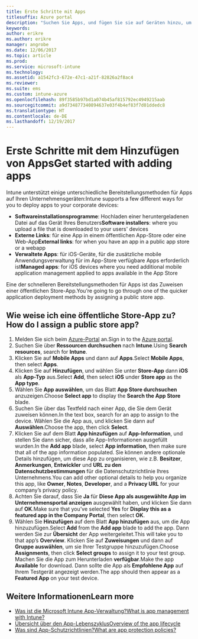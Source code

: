 ```yaml
---
title: Erste Schritte mit Apps
titlesuffix: Azure portal
description: "Suchen Sie Apps, und fügen Sie sie auf Geräten hinzu, um Ihren Mitarbeitern die Arbeit zu erleichtern."
keywords: 
author: erikre
ms.author: erikre
manager: angrobe
ms.date: 12/06/2017
ms.topic: article
ms.prod: 
ms.service: microsoft-intune
ms.technology: 
ms.assetid: a1542fc3-672e-47c1-a21f-82826a2f8ac4
ms.reviewer: 
ms.suite: ems
ms.custom: intune-azure
ms.openlocfilehash: 89f3585b97bd1a074b45af815792ec4949215aab
ms.sourcegitcommit: a9d734877340894637e03f4b4ef83f7d01ddedc8
ms.translationtype: HT
ms.contentlocale: de-DE
ms.lasthandoff: 12/19/2017
---
```

# <a name="get-started-with-adding-apps"></a><span data-ttu-id="46349-103">Erste Schritte mit dem Hinzufügen von Apps</span><span class="sxs-lookup"><span data-stu-id="46349-103">Get started with adding apps</span></span>

<span data-ttu-id="46349-104">Intune unterstützt einige unterschiedliche Bereitstellungsmethoden für Apps auf Ihren Unternehmensgeräten:</span><span class="sxs-lookup"><span data-stu-id="46349-104">Intune supports a few different ways for you to deploy apps to your corporate devices:</span></span>

* <span data-ttu-id="46349-105">**Softwareinstallationsprogramme**: Hochladen einer heruntergeladenen Datei auf das Gerät Ihres Benutzers</span><span class="sxs-lookup"><span data-stu-id="46349-105">**Software installers**: where you upload a file that is downloaded to your users' devices</span></span>
* <span data-ttu-id="46349-106">__Externe Links__: für eine App in einem öffentlichen App-Store oder eine Web-App</span><span class="sxs-lookup"><span data-stu-id="46349-106">__External links__: for when you have an app in a public app store or a webapp</span></span>
* <span data-ttu-id="46349-107">**Verwaltete Apps**: für iOS-Geräte, für die zusätzliche mobile Anwendungsverwaltung für im App-Store verfügbare Apps erforderlich ist</span><span class="sxs-lookup"><span data-stu-id="46349-107">**Managed apps**: for iOS devices where you need additional mobile application management applied to apps available in the App Store</span></span>

<span data-ttu-id="46349-108">Eine der schnelleren Bereitstellungsmethoden für Apps ist das Zuweisen einer öffentlichen Store-App.</span><span class="sxs-lookup"><span data-stu-id="46349-108">You’re going to go through one of the quicker application deployment methods by assigning a public store app.</span></span>

## <a name="how-do-i-assign-a-public-store-app"></a><span data-ttu-id="46349-109">Wie weise ich eine öffentliche Store-App zu?</span><span class="sxs-lookup"><span data-stu-id="46349-109">How do I assign a public store app?</span></span>

1. <span data-ttu-id="46349-110">Melden Sie sich beim [Azure-Portal](https://portal.azure.com) an.</span><span class="sxs-lookup"><span data-stu-id="46349-110">Sign in to the [Azure portal](https://portal.azure.com).</span></span>
2. <span data-ttu-id="46349-111">Suchen Sie über **Ressourcen durchsuchen** nach **Intune**.</span><span class="sxs-lookup"><span data-stu-id="46349-111">Using **Search resources**, search for **Intune**.</span></span>
3. <span data-ttu-id="46349-112">Klicken Sie auf **Mobile Apps** und dann auf **Apps**.</span><span class="sxs-lookup"><span data-stu-id="46349-112">Select **Mobile Apps**, then select **Apps**.</span></span>
4. <span data-ttu-id="46349-113">Klicken Sie auf **Hinzufügen**, und wählen Sie unter **Store-App** dann **iOS** als **App-Typ** aus.</span><span class="sxs-lookup"><span data-stu-id="46349-113">Select **Add**, then select **iOS** under **Store app** as the **App type**.</span></span>
5. <span data-ttu-id="46349-114">Wählen Sie **App auswählen**, um das Blatt **App Store durchsuchen** anzuzeigen.</span><span class="sxs-lookup"><span data-stu-id="46349-114">Choose **Select app** to display the **Search the App Store** blade.</span></span>
6. <span data-ttu-id="46349-115">Suchen Sie über das Textfeld nach einer App, die Sie dem Gerät zuweisen können.</span><span class="sxs-lookup"><span data-stu-id="46349-115">In the text box, search for an app to assign to the device.</span></span> <span data-ttu-id="46349-116">Wählen Sie die App aus, und klicken Sie dann auf **Auswählen**.</span><span class="sxs-lookup"><span data-stu-id="46349-116">Choose the app, then click **Select**.</span></span>
7. <span data-ttu-id="46349-117">Klicken Sie auf dem Blatt **App hinzufügen** auf **App-Information**, und stellen Sie dann sicher, dass alle App-Informationen ausgefüllt wurden.</span><span class="sxs-lookup"><span data-stu-id="46349-117">In the **Add app** blade, select **App information**, then make sure that all of the app information populated.</span></span> <span data-ttu-id="46349-118">Sie können andere optionale Details hinzufügen, um diese App zu organisieren, wie z.B. **Besitzer**, **Anmerkungen**, **Entwickler** und **URL zu den Datenschutzbestimmungen** für die Datenschutzrichtlinie Ihres Unternehmens.</span><span class="sxs-lookup"><span data-stu-id="46349-118">You can add other optional details to help you organize this app, like **Owner**, **Notes**, **Developer**, and a **Privacy URL** for your company’s privacy policy.</span></span>
8. <span data-ttu-id="46349-119">Achten Sie darauf, dass Sie **Ja** für **Diese App als ausgewählte App im Unternehmensportal anzeigen** ausgewählt haben, und klicken Sie dann auf **OK**.</span><span class="sxs-lookup"><span data-stu-id="46349-119">Make sure that you’ve selected **Yes** for **Display this as a featured app in the Company Portal**, then select **OK**.</span></span>
9. <span data-ttu-id="46349-120">Wählen Sie **Hinzufügen** auf dem Blatt **App hinzufügen** aus, um die App hinzuzufügen.</span><span class="sxs-lookup"><span data-stu-id="46349-120">Select **Add** from the **Add app** blade to add the app.</span></span> <span data-ttu-id="46349-121">Dann werden Sie zur **Übersicht** der App weitergeleitet.</span><span class="sxs-lookup"><span data-stu-id="46349-121">This will take you to that app’s **Overview**.</span></span> <span data-ttu-id="46349-122">Klicken Sie auf **Zuweisungen** und dann auf **Gruppe auswählen**, um sie Ihrer Testgruppe hinzuzufügen.</span><span class="sxs-lookup"><span data-stu-id="46349-122">Choose **Assignments**, then click **Select groups** to assign it to your test group.</span></span> <span data-ttu-id="46349-123">Machen Sie die App zum Herunterladen **verfügbar**.</span><span class="sxs-lookup"><span data-stu-id="46349-123">Make the app **Available** for download.</span></span> <span data-ttu-id="46349-124">Dann sollte die App als **Empfohlene App** auf Ihrem Testgerät angezeigt werden.</span><span class="sxs-lookup"><span data-stu-id="46349-124">The app should then appear as a **Featured App** on your test device.</span></span>

## <a name="learn-more"></a><span data-ttu-id="46349-125">Weitere Informationen</span><span class="sxs-lookup"><span data-stu-id="46349-125">Learn more</span></span>

* [<span data-ttu-id="46349-126">Was ist die Microsoft Intune App-Verwaltung?</span><span class="sxs-lookup"><span data-stu-id="46349-126">What is app management with Intune?</span></span>](app-management.md)
* [<span data-ttu-id="46349-127">Übersicht über den App-Lebenszyklus</span><span class="sxs-lookup"><span data-stu-id="46349-127">Overview of the app lifecycle</span></span>](app-lifecycle.md)
* [<span data-ttu-id="46349-128">Was sind App-Schutzrichtlinien?</span><span class="sxs-lookup"><span data-stu-id="46349-128">What are app protection policies?</span></span>](app-protection-policy.md)
